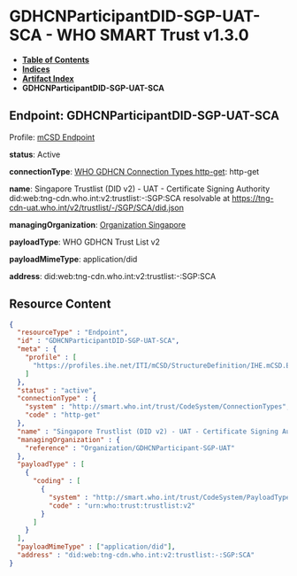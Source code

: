 # GDHCNParticipantDID-SGP-UAT-SCA - WHO SMART Trust v1.3.0

* [**Table of Contents**](toc.md)
* [**Indices**](indices.md)
* [**Artifact Index**](artifacts.md)
* **GDHCNParticipantDID-SGP-UAT-SCA**

## Endpoint: GDHCNParticipantDID-SGP-UAT-SCA

Profile: [mCSD Endpoint](https://profiles.ihe.net/ITI/mCSD/4.0.0/StructureDefinition-IHE.mCSD.Endpoint.html)

**status**: Active

**connectionType**: [WHO GDHCN Connection Types http-get](CodeSystem-ConnectionTypes.md#ConnectionTypes-http-get): http-get

**name**: Singapore Trustlist (DID v2) - UAT - Certificate Signing Authority did:web:tng-cdn.who.int:v2:trustlist:-:SGP:SCA resolvable at https://tng-cdn-uat.who.int/v2/trustlist/-/SGP/SCA/did.json

**managingOrganization**: [Organization Singapore](Organization-GDHCNParticipant-SGP-UAT.md)

**payloadType**: WHO GDHCN Trust List v2

**payloadMimeType**: application/did

**address**: did:web:tng-cdn.who.int:v2:trustlist:-:SGP:SCA



## Resource Content

```json
{
  "resourceType" : "Endpoint",
  "id" : "GDHCNParticipantDID-SGP-UAT-SCA",
  "meta" : {
    "profile" : [
      "https://profiles.ihe.net/ITI/mCSD/StructureDefinition/IHE.mCSD.Endpoint"
    ]
  },
  "status" : "active",
  "connectionType" : {
    "system" : "http://smart.who.int/trust/CodeSystem/ConnectionTypes",
    "code" : "http-get"
  },
  "name" : "Singapore Trustlist (DID v2) - UAT - Certificate Signing Authority\ndid:web:tng-cdn.who.int:v2:trustlist:-:SGP:SCA\nresolvable at https://tng-cdn-uat.who.int/v2/trustlist/-/SGP/SCA/did.json",
  "managingOrganization" : {
    "reference" : "Organization/GDHCNParticipant-SGP-UAT"
  },
  "payloadType" : [
    {
      "coding" : [
        {
          "system" : "http://smart.who.int/trust/CodeSystem/PayloadTypes",
          "code" : "urn:who:trust:trustlist:v2"
        }
      ]
    }
  ],
  "payloadMimeType" : ["application/did"],
  "address" : "did:web:tng-cdn.who.int:v2:trustlist:-:SGP:SCA"
}

```
